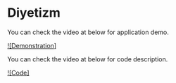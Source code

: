 # Diyetizm

You can check the video at below for application demo.

[![Demonstration]](https://youtu.be/BHg7K3uw8V0)


You can check the video at below for code description.

[![Code]](https://youtu.be/LjXMBMtw87o)

